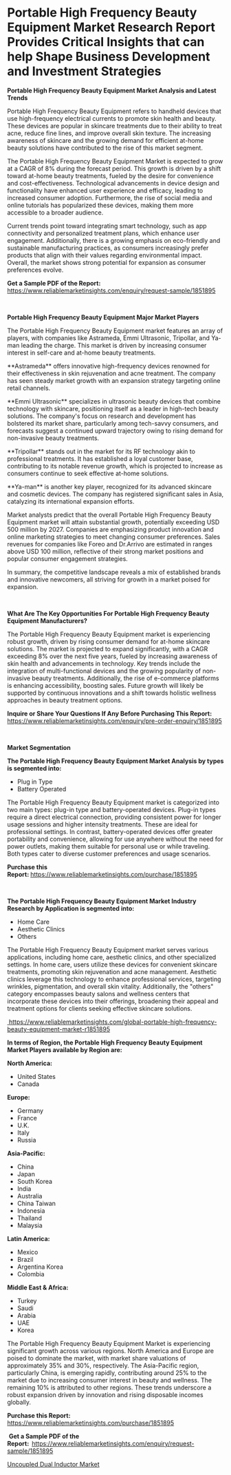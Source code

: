 <p><h1>Portable High Frequency Beauty Equipment Market Research Report Provides Critical Insights that can help Shape Business Development and Investment Strategies</h1></p><p><strong>Portable High Frequency Beauty Equipment Market Analysis and Latest Trends</strong></p>
<p><p>Portable High Frequency Beauty Equipment refers to handheld devices that use high-frequency electrical currents to promote skin health and beauty. These devices are popular in skincare treatments due to their ability to treat acne, reduce fine lines, and improve overall skin texture. The increasing awareness of skincare and the growing demand for efficient at-home beauty solutions have contributed to the rise of this market segment.</p><p>The Portable High Frequency Beauty Equipment Market is expected to grow at a CAGR of 8% during the forecast period. This growth is driven by a shift toward at-home beauty treatments, fueled by the desire for convenience and cost-effectiveness. Technological advancements in device design and functionality have enhanced user experience and efficacy, leading to increased consumer adoption. Furthermore, the rise of social media and online tutorials has popularized these devices, making them more accessible to a broader audience.</p><p>Current trends point toward integrating smart technology, such as app connectivity and personalized treatment plans, which enhance user engagement. Additionally, there is a growing emphasis on eco-friendly and sustainable manufacturing practices, as consumers increasingly prefer products that align with their values regarding environmental impact. Overall, the market shows strong potential for expansion as consumer preferences evolve.</p></p>
<p><strong>Get a Sample PDF of the Report:&nbsp;</strong> <a href="https://www.reliablemarketinsights.com/enquiry/request-sample/1851895?utm_campaign=2252&utm_medium=2&utm_source=Github&utm_content=ia&utm_term=26032025&utm_id=portable-high-frequency-beauty-equipment">https://www.reliablemarketinsights.com/enquiry/request-sample/1851895</a></p>
<p>&nbsp;</p>
<p><strong>Portable High Frequency Beauty Equipment Major Market Players</strong></p>
<p><p>The Portable High Frequency Beauty Equipment market features an array of players, with companies like Astrameda, Emmi Ultrasonic, Tripollar, and Ya-man leading the charge. This market is driven by increasing consumer interest in self-care and at-home beauty treatments. </p><p>**Astrameda** offers innovative high-frequency devices renowned for their effectiveness in skin rejuvenation and acne treatment. The company has seen steady market growth with an expansion strategy targeting online retail channels. </p><p>**Emmi Ultrasonic** specializes in ultrasonic beauty devices that combine technology with skincare, positioning itself as a leader in high-tech beauty solutions. The company's focus on research and development has bolstered its market share, particularly among tech-savvy consumers, and forecasts suggest a continued upward trajectory owing to rising demand for non-invasive beauty treatments.</p><p>**Tripollar** stands out in the market for its RF technology akin to professional treatments. It has established a loyal customer base, contributing to its notable revenue growth, which is projected to increase as consumers continue to seek effective at-home solutions.</p><p>**Ya-man** is another key player, recognized for its advanced skincare and cosmetic devices. The company has registered significant sales in Asia, catalyzing its international expansion efforts. </p><p>Market analysts predict that the overall Portable High Frequency Beauty Equipment market will attain substantial growth, potentially exceeding USD 500 million by 2027. Companies are emphasizing product innovation and online marketing strategies to meet changing consumer preferences. Sales revenues for companies like Foreo and Dr.Arrivo are estimated in ranges above USD 100 million, reflective of their strong market positions and popular consumer engagement strategies. </p><p>In summary, the competitive landscape reveals a mix of established brands and innovative newcomers, all striving for growth in a market poised for expansion.</p></p>
<p>&nbsp;</p>
<p><strong>What Are The Key Opportunities For Portable High Frequency Beauty Equipment Manufacturers?</strong></p>
<p><p>The Portable High Frequency Beauty Equipment market is experiencing robust growth, driven by rising consumer demand for at-home skincare solutions. The market is projected to expand significantly, with a CAGR exceeding 8% over the next five years, fueled by increasing awareness of skin health and advancements in technology. Key trends include the integration of multi-functional devices and the growing popularity of non-invasive beauty treatments. Additionally, the rise of e-commerce platforms is enhancing accessibility, boosting sales. Future growth will likely be supported by continuous innovations and a shift towards holistic wellness approaches in beauty treatment options.</p></p>
<p><strong>Inquire or Share Your Questions If Any Before Purchasing This Report:</strong> <a href="https://www.reliablemarketinsights.com/enquiry/pre-order-enquiry/1851895?utm_campaign=2252&utm_medium=2&utm_source=Github&utm_content=ia&utm_term=26032025&utm_id=portable-high-frequency-beauty-equipment">https://www.reliablemarketinsights.com/enquiry/pre-order-enquiry/1851895</a></p>
<p>&nbsp;</p>
<p><strong>Market Segmentation</strong></p>
<p><strong>The Portable High Frequency Beauty Equipment Market Analysis by types is segmented into:</strong></p>
<p><ul><li>Plug in Type</li><li>Battery Operated</li></ul></p>
<p><p>The Portable High Frequency Beauty Equipment market is categorized into two main types: plug-in type and battery-operated devices. Plug-in types require a direct electrical connection, providing consistent power for longer usage sessions and higher intensity treatments. These are ideal for professional settings. In contrast, battery-operated devices offer greater portability and convenience, allowing for use anywhere without the need for power outlets, making them suitable for personal use or while traveling. Both types cater to diverse customer preferences and usage scenarios.</p></p>
<p><strong>Purchase this Report:&nbsp;</strong><a href="https://www.reliablemarketinsights.com/purchase/1851895?utm_campaign=2252&utm_medium=2&utm_source=Github&utm_content=ia&utm_term=26032025&utm_id=portable-high-frequency-beauty-equipment">https://www.reliablemarketinsights.com/purchase/1851895</a></p>
<p>&nbsp;</p>
<p><strong>The Portable High Frequency Beauty Equipment Market Industry Research by Application is segmented into:</strong></p>
<p><ul><li>Home Care</li><li>Aesthetic Clinics</li><li>Others</li></ul></p>
<p><p>The Portable High Frequency Beauty Equipment market serves various applications, including home care, aesthetic clinics, and other specialized settings. In home care, users utilize these devices for convenient skincare treatments, promoting skin rejuvenation and acne management. Aesthetic clinics leverage this technology to enhance professional services, targeting wrinkles, pigmentation, and overall skin vitality. Additionally, the "others" category encompasses beauty salons and wellness centers that incorporate these devices into their offerings, broadening their appeal and treatment options for clients seeking effective skincare solutions.</p></p>
<p><a href="https://www.reliablemarketinsights.com/global-portable-high-frequency-beauty-equipment-market-r1851895?utm_campaign=2252&utm_medium=2&utm_source=Github&utm_content=ia&utm_term=26032025&utm_id=portable-high-frequency-beauty-equipment">&nbsp;https://www.reliablemarketinsights.com/global-portable-high-frequency-beauty-equipment-market-r1851895</a></p>
<p><strong>In terms of Region, the Portable High Frequency Beauty Equipment Market Players available by Region are:</strong></p>
<p>
    <p> <strong> North America: </strong>
        <ul>
            <li>United States</li>
            <li>Canada</li>
        </ul>
        </p> 
    <p> <strong> Europe: </strong>
        <ul>
            <li>Germany</li>
            <li>France</li>
            <li>U.K.</li>
            <li>Italy</li>
            <li>Russia</li>
        </ul>
        </p> 
    <p> <strong> Asia-Pacific: </strong>
        <ul>
            <li>China</li>
            <li>Japan</li>
            <li>South Korea</li>
            <li>India</li>
            <li>Australia</li>
            <li>China Taiwan</li>
            <li>Indonesia</li>
            <li>Thailand</li>
            <li>Malaysia</li>
        </ul>
        </p> 
    <p> <strong> Latin America: </strong>
        <ul>
            <li>Mexico</li>
            <li>Brazil</li>
            <li>Argentina Korea</li>
            <li>Colombia</li>
        </ul>
        </p> 
    <p> <strong> Middle East & Africa: </strong>
        <ul>
            <li>Turkey</li>
            <li>Saudi</li>
            <li>Arabia</li>
            <li>UAE</li>
            <li>Korea</li>
        </ul>
    </p>
    </p>
<p><p>The Portable High Frequency Beauty Equipment Market is experiencing significant growth across various regions. North America and Europe are poised to dominate the market, with market share valuations of approximately 35% and 30%, respectively. The Asia-Pacific region, particularly China, is emerging rapidly, contributing around 25% to the market due to increasing consumer interest in beauty and wellness. The remaining 10% is attributed to other regions. These trends underscore a robust expansion driven by innovation and rising disposable incomes globally.</p></p>
<p><strong>Purchase this Report: </strong><a href="https://www.reliablemarketinsights.com/purchase/1851895?utm_campaign=2252&utm_medium=2&utm_source=Github&utm_content=ia&utm_term=26032025&utm_id=portable-high-frequency-beauty-equipment">https://www.reliablemarketinsights.com/purchase/1851895</a></p>
<p>&nbsp;<strong>Get a Sample PDF of the Report:&nbsp;&nbsp;</strong><a href="https://www.reliablemarketinsights.com/enquiry/request-sample/1851895?utm_campaign=2252&utm_medium=2&utm_source=Github&utm_content=ia&utm_term=26032025&utm_id=portable-high-frequency-beauty-equipment">https://www.reliablemarketinsights.com/enquiry/request-sample/1851895</a></p>
<p><strong></strong></p>
<p><p><a href="https://github.com/DianaWilson796/Market-Research-Report-List-2/blob/main/uncoupled-dual-inductor-market.md?utm_campaign=2252&utm_medium=2&utm_source=Github&utm_content=ia&utm_term=26032025&utm_id=portable-high-frequency-beauty-equipment">Uncoupled Dual Inductor Market</a></p></p>